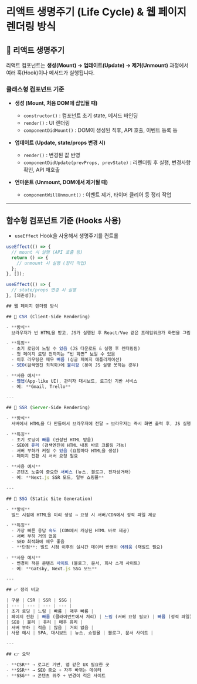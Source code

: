 # 리액트 생명주기 (Life Cycle) & 웹 페이지 렌더링 방식

## 🔹 리액트 생명주기

리액트 컴포넌트는 **생성(Mount) → 업데이트(Update) → 제거(Unmount)** 과정에서 여러 훅(Hook)이나 메서드가 실행됩니다.

### 클래스형 컴포넌트 기준

- **생성 (Mount, 처음 DOM에 삽입될 때)**
  - `constructor()` : 컴포넌트 초기 state, 메서드 바인딩
  - `render()` : UI 렌더링
  - `componentDidMount()` : DOM이 생성된 직후, API 호출, 이벤트 등록 등

- **업데이트 (Update, state/props 변경 시)**
  - `render()` : 변경된 값 반영
  - `componentDidUpdate(prevProps, prevState)` : 리렌더링 후 실행, 변경사항 확인, API 재호출

- **언마운트 (Unmount, DOM에서 제거될 때)**
  - `componentWillUnmount()` : 이벤트 제거, 타이머 클리어 등 정리 작업

---

## 함수형 컴포넌트 기준 (Hooks 사용)

- `useEffect` Hook을 사용해서 생명주기를 컨트롤

```jsx
useEffect(() => {
  // mount 시 실행 (API 호출 등)
  return () => {
    // unmount 시 실행 (정리 작업)
  };
}, []);

useEffect(() => {
  // state/props 변경 시 실행
}, [의존성]);

## 웹 페이지 렌더링 방식

## 🔹 CSR (Client-Side Rendering)

- **방식**  
  브라우저가 빈 HTML을 받고, JS가 실행된 후 React/Vue 같은 프레임워크가 화면을 그림.

- **특징**
  - 초기 로딩이 느릴 수 있음 (JS 다운로드 & 실행 후 렌더링됨)
  - 첫 페이지 로딩 전까지는 “빈 화면” 보일 수 있음
  - 이후 라우팅은 매우 빠름 (싱글 페이지 애플리케이션)
  - SEO(검색엔진 최적화)에 불리함 (봇이 JS 실행 못하는 경우)

- **사용 예시**
  - 웹앱(App-like UI), 관리자 대시보드, 로그인 기반 서비스
  - 예: **Gmail, Trello**

---

## 🔹 SSR (Server-Side Rendering)

- **방식**  
  서버에서 HTML을 다 만들어서 브라우저에 전달 → 브라우저는 즉시 화면 출력 후, JS 실행으로 인터랙션 가능해짐 (**hydration**).

- **특징**
  - 초기 로딩이 빠름 (완성된 HTML 받음)
  - SEO에 유리 (검색엔진이 HTML 내용 바로 크롤링 가능)
  - 서버 부하가 커질 수 있음 (요청마다 HTML을 생성)
  - 페이지 전환 시 서버 요청 필요

- **사용 예시**
  - 콘텐츠 노출이 중요한 서비스 (뉴스, 블로그, 전자상거래)
  - 예: **Next.js SSR 모드, 일부 쇼핑몰**

---

## 🔹 SSG (Static Site Generation)

- **방식**  
  빌드 시점에 HTML을 미리 생성 → 요청 시 서버/CDN에서 정적 파일 제공

- **특징**
  - 가장 빠른 응답 속도 (CDN에서 캐싱된 HTML 바로 제공)
  - 서버 부하 거의 없음
  - SEO 최적화에 매우 좋음
  - **단점**: 빌드 시점 이후의 실시간 데이터 반영이 어려움 (재빌드 필요)

- **사용 예시**
  - 변경이 적은 콘텐츠 사이트 (블로그, 문서, 회사 소개 사이트)
  - 예: **Gatsby, Next.js SSG 모드**

---

## ✅ 정리 비교

| 구분 | CSR | SSR | SSG |
| --- | --- | --- | --- |
| 초기 로딩 | 느림 | 빠름 | 매우 빠름 |
| 페이지 전환 | 빠름 (클라이언트에서 처리) | 느림 (서버 요청 필요) | 빠름 (정적 파일) |
| SEO | 불리 | 유리 | 매우 유리 |
| 서버 부하 | 적음 | 많음 | 거의 없음 |
| 사용 예시 | SPA, 대시보드 | 뉴스, 쇼핑몰 | 블로그, 문서 사이트 |

---

## 👉 요약

- **CSR** → 로그인 기반, 앱 같은 UX 필요한 곳  
- **SSR** → SEO 중요 + 자주 바뀌는 데이터  
- **SSG** → 콘텐츠 위주 + 변경이 적은 사이트

